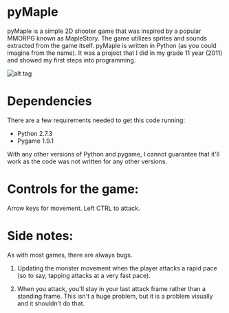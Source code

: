 # pyMaple
pyMaple is a simple 2D shooter game that was inspired by a popular MMORPG known as MapleStory. The game utilizes sprites and sounds extracted from the game itself. pyMaple is written in Python (as you could imagine from the name). It was a project that I did in my grade 11 year (2011) and showed my first steps into programming.

![alt tag](https://i.gyazo.com/9833b63f94aa2afb1fe143ef309bc2c4.png)

# Dependencies
There are a few requirements needed to get this code running:
- Python 2.7.3
- Pygame 1.9.1


With any other versions of Python and pygame, I cannot guarantee that it'll work as the code was not written for any other versions.

# Controls for the game:
Arrow keys for movement. Left CTRL to attack.

# Side notes:
As with most games, there are always bugs.


1) Updating the monster movement when the player attacks a rapid pace (so to say, tapping attacks at a very fast pace).


2) When you attack, you'll stay in your last attack frame rather than a standing frame. This isn't a huge problem, but it is a problem visually and it shouldn't do that.

